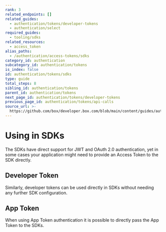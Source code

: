 ```yaml
---
rank: 3
related_endpoints: []
related_guides:
  - authentication/tokens/developer-tokens
  - authentication/select
required_guides:
  - tooling/sdks
related_resources:
  - access_token
alias_paths:
  - /authentication/access-tokens/sdks
category_id: authentication
subcategory_id: authentication/tokens
is_index: false
id: authentication/tokens/sdks
type: guide
total_steps: 8
sibling_id: authentication/tokens
parent_id: authentication/tokens
next_page_id: authentication/tokens/developer-tokens
previous_page_id: authentication/tokens/api-calls
source_url: >-
  https://github.com/box/developer.box.com/blob/main/content/guides/authentication/tokens/sdks.md
---
```

# Using in SDKs

The SDKs have direct support for JWT and OAuth 2.0 authentication, yet in some
cases your application might need to provide an Access Token to the SDK directly.

<Samples id='x_auth' variant='init_with_access_and_refresh_token' >

</Samples>

## Developer Token

Similarly, developer tokens can be used directly in SDKs without needing any
further SDK configuration.

<Samples id='x_auth' variant='init_with_dev_token' >

</Samples>

## App Token

When using App Token authentication it is possible to directly pass the App
Token to the SDKs.

<Samples id='x_auth' variant='init_with_app_token' >

</Samples>